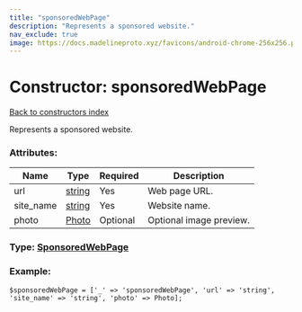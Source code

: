 ```yaml
---
title: "sponsoredWebPage"
description: "Represents a sponsored website."
nav_exclude: true
image: https://docs.madelineproto.xyz/favicons/android-chrome-256x256.png
---
```

# Constructor: sponsoredWebPage  
[Back to constructors index](/API_docs/constructors/index.html)



Represents a sponsored website.

### Attributes:

| Name     |    Type       | Required | Description |
|----------|---------------|----------|-------------|
|url|[string](/API_docs/types/string.html) | Yes|Web page URL.|
|site\_name|[string](/API_docs/types/string.html) | Yes|Website name.|
|photo|[Photo](/API_docs/types/Photo.html) | Optional|Optional image preview.|



### Type: [SponsoredWebPage](/API_docs/types/SponsoredWebPage.html)


### Example:

```
$sponsoredWebPage = ['_' => 'sponsoredWebPage', 'url' => 'string', 'site_name' => 'string', 'photo' => Photo];
```  
